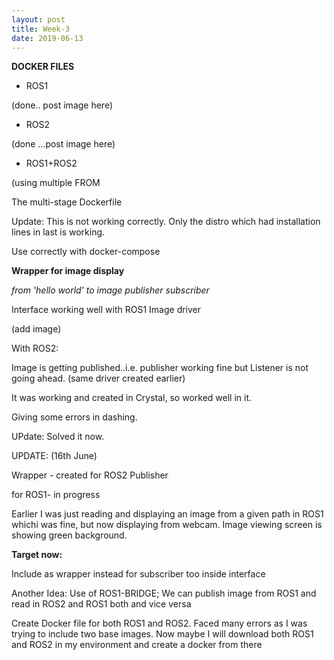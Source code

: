 ```yaml
---
layout: post
title: Week-3
date: 2019-06-13
---
```

**DOCKER FILES**

* ROS1

(done.. post image here)

* ROS2

(done ...post image here)

* ROS1+ROS2

(using multiple FROM 

The multi-stage Dockerfile

Update: This is not working correctly. Only the distro which had installation lines in last is working.

Use correctly with docker-compose



**Wrapper for image display**

*from 'hello world' to image publisher subscriber*

Interface working well with ROS1 Image driver

(add image)

With ROS2:

Image is getting published..i.e. publisher working fine but Listener is not going ahead. (same driver created earlier)

It was working and created in Crystal, so worked well in it.

Giving some errors in dashing.

UPdate: Solved it now.

UPDATE: (16th June)

Wrapper - created for ROS2 Publisher

for ROS1- in progress

Earlier I was just reading and displaying an image from a given path in ROS1 whichi was fine, but now displaying from webcam. Image viewing screen is showing green background.  

**Target now:**

Include as wrapper instead for subscriber too inside interface

Another Idea: Use of ROS1-BRIDGE; We can publish image from ROS1 and read in ROS2 and ROS1 both and vice versa

Create Docker file for both ROS1 and ROS2.
Faced many errors as I was trying to include two base images. Now maybe I will download both ROS1 and ROS2 in my environment and create a docker from there

